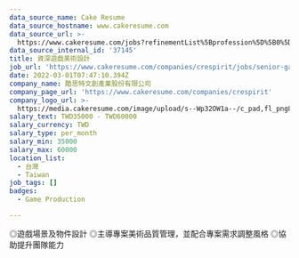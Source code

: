 ```yaml
---
data_source_name: Cake Resume
data_source_hostname: www.cakeresume.com
data_source_url: >-
  https://www.cakeresume.com/jobs?refinementList%5Bprofession%5D%5B0%5D=game-production&range%5Bsalary_range%5D%5Bmin%5D=1000000
data_source_internal_id: '37145'
title: 資深遊戲美術設計
job_url: 'https://www.cakeresume.com/companies/crespirit/jobs/senior-game-art-design'
date: 2022-03-01T07:47:10.394Z
company_name: 酷思特文創產業股份有限公司
company_page_url: 'https://www.cakeresume.com/companies/crespirit'
company_logo_url: >-
  https://media.cakeresume.com/image/upload/s--Wp32OW1a--/c_pad,fl_png8,h_200,w_200/v1646120170/vkbijk1c4hlntoqquhvv.png
salary_text: TWD35000 - TWD60000
salary_currency: TWD
salary_type: per_month
salary_min: 35000
salary_max: 60000
location_list:
  - 台灣
  - Taiwan
job_tags: []
badges:
  - Game Production

---
```


◎遊戲場景及物件設計 ◎主導專案美術品質管理，並配合專案需求調整風格 ◎協助提升團隊能力